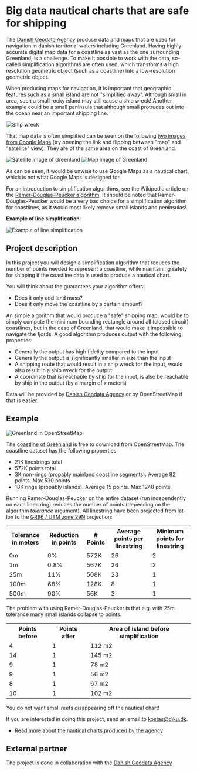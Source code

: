 # Big data nautical charts that are safe for shipping

The [Danish Geodata Agency](http://www.gst.dk/English/) produce data and maps that are used for navigation in danish territorial waters including Greenland. Having highly accurate digital map data for a coastline as vast as the one surrounding Greenland, is a challenge. To make it possible to work with the data, so-called simplification algorithms are often used, which transforms a high resolution geometric object (such as a coastline) into a low-resolution geometric object.

When producing maps for navigation, it is important that geographic features such as a small island are not "simplified away". Although small in area, such a small rocky island may still cause a ship wreck! Another example could be a small peninsula that although small protrudes out into the ocean near an important shipping line.

![Ship wreck](http://upload.wikimedia.org/wikipedia/commons/thumb/c/cc/8_-_AmStar_7.JPG/360px-8_-_AmStar_7.JPG)

That map data is often simplified can be seen on the following [two images from Google Maps](https://maps.google.com/?ll=64.016452,-51.627846&spn=0.098822,0.363579&t=h&z=12) (try opening the link and flipping between "map" and "satellite" view). They are of the same area on the coast of Greenland.

![Satellite image of Greenland](http://i.imm.io/SdqG.png)  ![Map image of Greenland](http://i.imm.io/SdqU.png) 

As can be seen, it would be unwise to use Google Maps as a nautical chart, which is not what Google Maps is designed for.

For an introduction to simplification algorithms, see the Wikipedia article on the [Ramer-Douglas-Peucker algorithm](http://en.wikipedia.org/wiki/Ramer%E2%80%93Douglas%E2%80%93Peucker_algorithm). It should be noted that Ramer-Douglas-Peucker would be a very bad choice for a simplification algorithm for coastlines, as it would most likely remove small islands and peninsulas!

**Example of line simplification**:

![Example of line simplification](http://upload.wikimedia.org/wikipedia/commons/thumb/3/30/Douglas-Peucker_animated.gif/220px-Douglas-Peucker_animated.gif)

## Project description

In this project you will design a simplification algorithm that reduces the number of points needed to represent a coastline, while maintaining safety for shipping if the coastline data is used to produce a nautical chart.

You will think about the guarantees your algorithm offers:

* Does it only add land mass?
* Does it only move the coastline by a certain amount?

An simple algorithm that would produce a "safe" shipping map, would be to simply compute the minimum bounding rectangle around all (closed circuit) coastlines, but in the case of Greenland, that would make it impossible to navigate the fjords. A good algorithm produces output with the following properties:

* Generally the output has high fidelity compared to the input
* Generally the output is significantly smaller in size than the input
* A shipping route that would result in a ship wreck for the input, would also result in a ship wreck for the output
* A coordinate that is reachable by ship for the input, is also be reachable by ship in the output (by a margin of *x* meters)

Data will be provided by [Danish Geodata Agency](http://www.gst.dk/English/) or by OpenStreetMap if that is easier.

## Example

![Greenland in OpenStreetMap](http://a.tile.openstreetmap.org/1/0/0.png)

The [coastline of Greenland](http://download.cloudmade.com/americas/northern_america/greenland#downloads_breadcrumbs) is free to download from OpenStreetMap. The coastline dataset has the following properties:

* 21K linestrings total
* 572K points total
* 3K non-rings (propably mainland coastline segments). Average 82 points. Max 530 points
* 18K rings (propably islands). Average 15 points. Max 1248 points

Running Ramer-Douglas-Peucker on the entire dataset (run independently on each linestring) reduces the number of points (depending on the algorithm *tolerance* argument). All linestring have been projected from lat-lon to the [GR96 / UTM zone 29N](http://georepository.com/crs_3189/GR96-UTM-zone-29N.html) projection:

<table>
	<tr>
		<th>Tolerance in meters</th>
		<th>Reduction in points</th>
		<th># Points</th>
		<th>Average points per linestring</th>
		<th>Minimum points for linestring</th>		
	</tr>
	<tr>
		<td>0m</td>
		<td>0%</td>
		<td>572K</td>
		<td>26</td>
		<td>2</td>
	</tr>
	<tr>
		<td>1m</td>
		<td>0.8%</td>
		<td>567K</td>
		<td>26</td>
		<td>2</td>
	</tr>
	<tr>
		<td>25m</td>
		<td>11%</td>
		<td>508K</td>
		<td>23</td>
		<td>1</td>
	</tr>
	<tr>
		<td>100m</td>
		<td>68%</td>
		<td>128K</td>
		<td>8</td>
		<td>1</td>
	</tr>
	<tr>
		<td>500m</td>
		<td>90%</td>
		<td>56K</td>
		<td>3</td>
		<td>1</td>
	</tr>
</table>

The problem with using Ramer-Douglas-Peucker is that e.g. with 25m tolerance many small islands collapse to points:

<table>
	<tr>
		<th>Points before</th>
		<th>Points after</th>
		<th>Area of island before simplification</th>
	</tr>
	<tr>
		<td>4</td>
		<td>1</td>
		<td>112 m2</td>		
	</tr>
	<tr>
		<td>14</td>
		<td>1</td>
		<td>145 m2</td>		
	</tr>
	<tr>
		<td>9</td>
		<td>1</td>
		<td>78 m2</td>		
	</tr>
	<tr>
		<td>9</td>
		<td>1</td>
		<td>56 m2</td>		
	</tr>
	<tr>
		<td>8</td>
		<td>1</td>
		<td>67 m2</td>		
	</tr>
	<tr>
		<td>10</td>
		<td>1</td>
		<td>102 m2</td>		
	</tr>
</table>

You do not want small reefs disappearing off the nautical chart!

If you are interested in doing this project, send an email to kostas@diku.dk.

* [Read more about the nautical charts produced by the agency](http://www.gst.dk/English/NauticalChartsandNavigation/)


## External partner

The project is done in collaboration with the [Danish Geodata Agency](http://www.gst.dk/English/)


